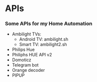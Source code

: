 # APIs
### Some APIs for my Home Automation

- Ambilight TVs:
  + Android TV: ambilight.sh
  + Smart TV: ambilight2.sh
- Philips Hue
- Philiphs HUE API v2
- Domoticz
- Telegram bot
- Orange decoder
- PIPUP
